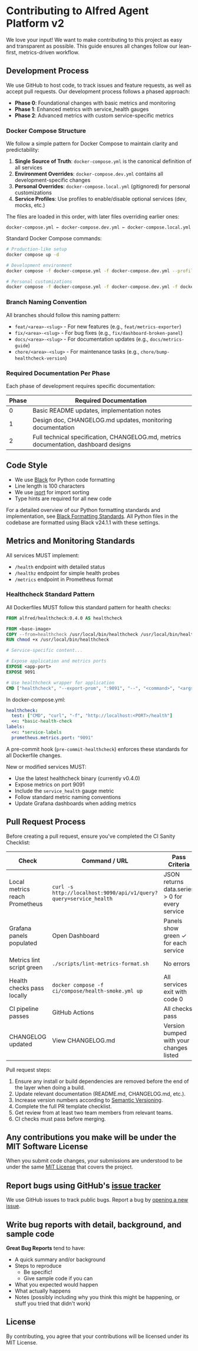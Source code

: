 # Contributing to Alfred Agent Platform v2

We love your input! We want to make contributing to this project as easy and transparent as possible. This guide ensures all changes follow our lean-first, metrics-driven workflow.

## Development Process

We use GitHub to host code, to track issues and feature requests, as well as accept pull requests. Our development process follows a phased approach:

- **Phase 0**: Foundational changes with basic metrics and monitoring
- **Phase 1**: Enhanced metrics with service_health gauges
- **Phase 2**: Advanced metrics with custom service-specific metrics

### Docker Compose Structure

We follow a simple pattern for Docker Compose to maintain clarity and predictability:

1. **Single Source of Truth**: `docker-compose.yml` is the canonical definition of all services
2. **Environment Overrides**: `docker-compose.dev.yml` contains all development-specific changes
3. **Personal Overrides**: `docker-compose.local.yml` (gitignored) for personal customizations
4. **Service Profiles**: Use profiles to enable/disable optional services (dev, mocks, etc.)

The files are loaded in this order, with later files overriding earlier ones:
```
docker-compose.yml ← docker-compose.dev.yml ← docker-compose.local.yml
```

Standard Docker Compose commands:
```bash
# Production-like setup
docker compose up -d

# Development environment
docker compose -f docker-compose.yml -f docker-compose.dev.yml --profile dev up -d

# Personal customizations
docker compose -f docker-compose.yml -f docker-compose.dev.yml -f docker-compose.local.yml --profile dev up -d
```

### Branch Naming Convention

All branches should follow this naming pattern:
- `feat/<area>-<slug>` - For new features (e.g., `feat/metrics-exporter`)
- `fix/<area>-<slug>` - For bug fixes (e.g., `fix/dashboard-broken-panel`)
- `docs/<area>-<slug>` - For documentation updates (e.g., `docs/metrics-guide`)
- `chore/<area>-<slug>` - For maintenance tasks (e.g., `chore/bump-healthcheck-version`)

### Required Documentation Per Phase

Each phase of development requires specific documentation:

| Phase | Required Documentation |
|-------|------------------------|
| 0     | Basic README updates, implementation notes |
| 1     | Design doc, CHANGELOG.md updates, monitoring documentation |
| 2     | Full technical specification, CHANGELOG.md, metrics documentation, dashboard designs |

## Code Style

- We use [Black](https://github.com/psf/black) for Python code formatting
- Line length is 100 characters
- We use [isort](https://pycqa.github.io/isort/) for import sorting
- Type hints are required for all new code

For a detailed overview of our Python formatting standards and implementation, see [Black Formatting Standards](docs/formatting/BLACK-FORMATTING-STANDARDS.md). All Python files in the codebase are formatted using Black v24.1.1 with these settings.

## Metrics and Monitoring Standards

All services MUST implement:
- `/health` endpoint with detailed status
- `/healthz` endpoint for simple health probes
- `/metrics` endpoint in Prometheus format

### Healthcheck Standard Pattern

All Dockerfiles MUST follow this standard pattern for health checks:

```dockerfile
FROM alfred/healthcheck:0.4.0 AS healthcheck

FROM <base-image>
COPY --from=healthcheck /usr/local/bin/healthcheck /usr/local/bin/healthcheck
RUN chmod +x /usr/local/bin/healthcheck

# Service-specific content...

# Expose application and metrics ports
EXPOSE <app-port>
EXPOSE 9091

# Use healthcheck wrapper for application
CMD ["healthcheck", "--export-prom", ":9091", "--", "<command>", "<args>"]
```

In docker-compose.yml:
```yaml
healthcheck:
  test: ["CMD", "curl", "-f", "http://localhost:<PORT>/health"]
  <<: *basic-health-check
labels:
  <<: *service-labels
  prometheus.metrics.port: "9091"
```

A pre-commit hook (`pre-commit-healthcheck`) enforces these standards for all Dockerfile changes.

New or modified services MUST:
- Use the latest healthcheck binary (currently v0.4.0)
- Expose metrics on port 9091
- Include the `service_health` gauge metric
- Follow standard metric naming conventions
- Update Grafana dashboards when adding metrics

## Pull Request Process

Before creating a pull request, ensure you've completed the CI Sanity Checklist:

| Check | Command / URL | Pass Criteria |
|-------|--------------|---------------|
| Local metrics reach Prometheus | `curl -s http://localhost:9090/api/v1/query?query=service_health` | JSON returns data.series > 0 for every service |
| Grafana panels populated | Open Dashboard | Panels show green ✓ for each service |
| Metrics lint script green | `./scripts/lint-metrics-format.sh` | No errors |
| Health checks pass locally | `docker compose -f ci/compose/health-smoke.yml up` | All services exit with code 0 |
| CI pipeline passes | GitHub Actions | All checks pass |
| CHANGELOG updated | View CHANGELOG.md | Version bumped with your changes listed |

Pull request steps:
1. Ensure any install or build dependencies are removed before the end of the layer when doing a build.
2. Update relevant documentation (README.md, CHANGELOG.md, etc.).
3. Increase version numbers according to [Semantic Versioning](https://semver.org/).
4. Complete the full PR template checklist.
5. Get review from at least two team members from relevant teams.
6. CI checks must pass before merging.

## Any contributions you make will be under the MIT Software License

When you submit code changes, your submissions are understood to be under the same [MIT License](http://choosealicense.com/licenses/mit/) that covers the project.

## Report bugs using GitHub's [issue tracker](https://github.com/your-org/alfred-agent-platform-v2/issues)

We use GitHub issues to track public bugs. Report a bug by [opening a new issue](https://github.com/your-org/alfred-agent-platform-v2/issues/new).

## Write bug reports with detail, background, and sample code

**Great Bug Reports** tend to have:

- A quick summary and/or background
- Steps to reproduce
  - Be specific!
  - Give sample code if you can
- What you expected would happen
- What actually happens
- Notes (possibly including why you think this might be happening, or stuff you tried that didn't work)

## License

By contributing, you agree that your contributions will be licensed under its MIT License.
